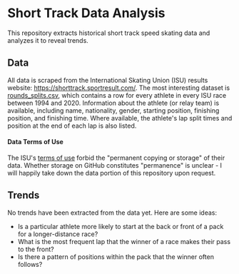 # Short Track Data Analysis
This repository extracts historical short track speed skating data and analyzes it to reveal trends.

## Data
All data is scraped from the International Skating Union (ISU) results website: https://shorttrack.sportresult.com/. The most interesting dataset is [rounds_splits.csv](./data/scraped/cleaned/rounds_splits.csv), which contains a row for every athlete in every ISU race between 1994 and 2020. Information about the athlete (or relay team) is available, including name, nationality, gender, starting position, finishing position, and finishing time. Where available, the athlete's lap split times and position at the end of each lap is also listed.

#### Data Terms of Use
The ISU's [terms of use](https://www.isu.org/quick-links-sep/legal-information) forbid the "permanent copying or storage" of their data. Whether storage on GitHub constitutes "permanence" is unclear - I will happily take down the data portion of this repository upon request.

## Trends
No trends have been extracted from the data yet. Here are some ideas:
* Is a particular athlete more likely to start at the back or front of a pack for a longer-distance race?
* What is the most frequent lap that the winner of a race makes their pass to the front?
* Is there a pattern of positions within the pack that the winner often follows?

